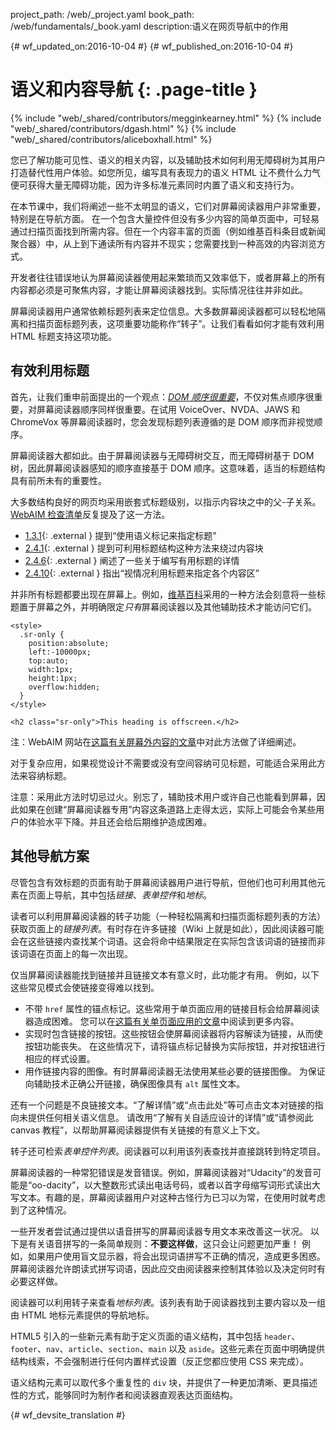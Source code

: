 project_path: /web/_project.yaml
book_path: /web/fundamentals/_book.yaml
description:语义在网页导航中的作用


{# wf_updated_on:2016-10-04 #}
{# wf_published_on:2016-10-04 #}

# 语义和内容导航 {: .page-title }

{% include "web/_shared/contributors/megginkearney.html" %}
{% include "web/_shared/contributors/dgash.html" %}
{% include "web/_shared/contributors/aliceboxhall.html" %}



您已了解功能可见性、语义的相关内容，以及辅助技术如何利用无障碍树为其用户打造替代性用户体验。如您所见，编写具有表现力的语义 HTML 让不费什么力气便可获得大量无障碍功能，因为许多标准元素同时内置了语义和支持行为。





在本节课中，我们将阐述一些不太明显的语义，它们对屏幕阅读器用户非常重要，特别是在导航方面。
在一个包含大量控件但没有多少内容的简单页面中，可轻易通过扫描页面找到所需内容。但在一个内容丰富的页面（例如维基百科条目或新闻聚合器）中，从上到下通读所有内容并不现实；您需要找到一种高效的内容浏览方式。



开发者往往错误地认为屏幕阅读器使用起来繁琐而又效率低下，或者屏幕上的所有内容都必须是可聚焦内容，才能让屏幕阅读器找到。实际情况往往并非如此。

屏幕阅读器用户通常依赖标题列表来定位信息。大多数屏幕阅读器都可以轻松地隔离和扫描页面标题列表，这项重要功能称作“转子”。让我们看看如何才能有效利用 HTML 标题支持这项功能。


## 有效利用标题

首先，让我们重申前面提出的一个观点：[*DOM 顺序很重要*](/web/fundamentals/accessibility/focus/dom-order-matters)，不仅对焦点顺序很重要，对屏幕阅读器顺序同样很重要。在试用 VoiceOver、NVDA、JAWS 和 ChromeVox 等屏幕阅读器时，您会发现标题列表遵循的是 DOM 顺序而非视觉顺序。



屏幕阅读器大都如此。由于屏幕阅读器与无障碍树交互，而无障碍树基于 DOM 树，因此屏幕阅读器感知的顺序直接基于 DOM 顺序。这意味着，适当的标题结构具有前所未有的重要性。


大多数结构良好的网页均采用嵌套式标题级别，以指示内容块之中的父-子关系。
[WebAIM 检查清单](http://webaim.org/standards/wcag/checklist)反复提及了这一方法。



 - [1.3.1](http://webaim.org/standards/wcag/checklist#sc1.3.1){: .external } 提到“使用语义标记来指定标题”
 - [2.4.1](http://webaim.org/standards/wcag/checklist#sc2.4.1){: .external } 提到可利用标题结构这种方法来绕过内容块
 - [2.4.6](http://webaim.org/standards/wcag/checklist#sc2.4.6){: .external } 阐述了一些关于编写有用标题的详情
 - [2.4.10](http://webaim.org/standards/wcag/checklist#sc2.4.10){: .external } 指出“视情况利用标题来指定各个内容区”



并非所有标题都要出现在屏幕上。例如，[维基百科](https://www.wikipedia.org/)采用的一种方法会刻意将一些标题置于屏幕之外，并明确限定*只有*屏幕阅读器以及其他辅助技术才能访问它们。




    <style>
      .sr-only {
        position:absolute;
        left:-10000px;
        top:auto;
        width:1px;
        height:1px;
        overflow:hidden;
      }
    </style>

    <h2 class="sr-only">This heading is offscreen.</h2>

注：WebAIM 网站在[这篇有关屏幕外内容的文章](http://webaim.org/techniques/css/invisiblecontent/)中对此方法做了详细阐述。


对于复杂应用，如果视觉设计不需要或没有空间容纳可见标题，可能适合采用此方法来容纳标题。


注意：采用此方法时切忌过火。别忘了，辅助技术用户或许自己也能看到屏幕，因此如果在创建“屏幕阅读器专用”内容这条道路上走得太远，实际上可能会令某些用户的体验水平下降。并且还会给后期维护造成困难。


## 其他导航方案

尽管包含有效标题的页面有助于屏幕阅读器用户进行导航，但他们也可利用其他元素在页面上导航，其中包括*链接*、*表单控件*和*地标*。



读者可以利用屏幕阅读器的转子功能（一种轻松隔离和扫描页面标题列表的方法）获取页面上的*链接列表*。有时存在许多链接（Wiki 上就是如此），因此阅读器可能会在这些链接内查找某个词语。这会将命中结果限定在实际包含该词语的链接而非该词语在页面上的每一次出现。


仅当屏幕阅读器能找到链接并且链接文本有意义时，此功能才有用。
例如，以下这些常见模式会使链接变得难以找到。


 - 不带 `href` 属性的锚点标记。这些常用于单页面应用的链接目标会给屏幕阅读器造成困难。
您可以在[这篇有关单页面应用的文章](http://neugierig.org/software/blog/2014/02/single-page-app-links.html)中阅读到更多内容。
 - 实现时包含链接的按钮。这些按钮会使屏幕阅读器将内容解读为链接，从而使按钮功能丧失。
在这些情况下，请将锚点标记替换为实际按钮，并对按钮进行相应的样式设置。
 - 用作链接内容的图像。有时屏幕阅读器无法使用某些必要的链接图像。
为保证向辅助技术正确公开链接，确保图像具有 `alt` 属性文本。


还有一个问题是不良链接文本。“了解详情”或“点击此处”等可点击文本对链接的指向未提供任何相关语义信息。
请改用“了解有关自适应设计的详情”或“请参阅此 canvas 教程”，以帮助屏幕阅读器提供有关链接的有意义上下文。



转子还可检索*表单控件列表*。阅读器可以利用该列表查找并直接跳转到特定项目。


屏幕阅读器的一种常犯错误是发音错误。例如，屏幕阅读器对“Udacity”的发音可能是“oo-dacity”，以大整数形式读出电话号码，或者以首字母缩写词形式读出大写文本。有趣的是，屏幕阅读器用户对这种古怪行为已习以为常，在使用时就考虑到了这种情况。





一些开发者尝试通过提供以语音拼写的屏幕阅读器专用文本来改善这一状况。
以下是有关语音拼写的一条简单规则：**不要这样做**，这只会让问题更加严重！
例如，如果用户使用盲文显示器，将会出现词语拼写不正确的情况，造成更多困惑。屏幕阅读器允许朗读式拼写词语，因此应交由阅读器来控制其体验以及决定何时有必要这样做。


阅读器可以利用转子来查看*地标列表*。该列表有助于阅读器找到主要内容以及一组由 HTML 地标元素提供的导航地标。



HTML5 引入的一些新元素有助于定义页面的语义结构，其中包括 `header`、`footer`、`nav`、`article`、`section`、`main` 以及 `aside`。这些元素在页面中明确提供结构线索，不会强制进行任何内置样式设置（反正您都应使用 CSS 来完成）。


语义结构元素可以取代多个重复性的 `div` 块，并提供了一种更加清晰、更具描述性的方式，能够同时为制作者和阅读器直观表达页面结构。






{# wf_devsite_translation #}
